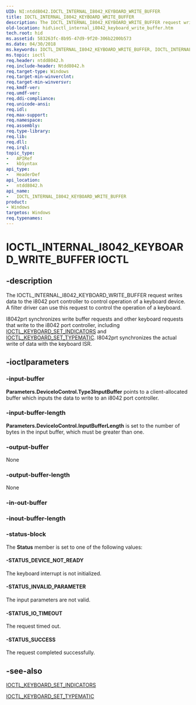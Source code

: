 ```yaml
---
UID: NI:ntdd8042.IOCTL_INTERNAL_I8042_KEYBOARD_WRITE_BUFFER
title: IOCTL_INTERNAL_I8042_KEYBOARD_WRITE_BUFFER
description: The IOCTL_INTERNAL_I8042_KEYBOARD_WRITE_BUFFER request writes data to the i8042 port controller to control operation of a keyboard device.
old-location: hid\ioctl_internal_i8042_keyboard_write_buffer.htm
tech.root: hid
ms.assetid: 583263fc-8b95-47d9-9f20-306b2200b573
ms.date: 04/30/2018
ms.keywords: IOCTL_INTERNAL_I8042_KEYBOARD_WRITE_BUFFER, IOCTL_INTERNAL_I8042_KEYBOARD_WRITE_BUFFER control, IOCTL_INTERNAL_I8042_KEYBOARD_WRITE_BUFFER control code [Human Input Devices], hid.ioctl_internal_i8042_keyboard_write_buffer, i8042ref_a981431f-38cd-4cc4-899e-a79799da0e01.xml, ntdd8042/IOCTL_INTERNAL_I8042_KEYBOARD_WRITE_BUFFER
ms.topic: ioctl
req.header: ntdd8042.h
req.include-header: Ntdd8042.h
req.target-type: Windows
req.target-min-winverclnt: 
req.target-min-winversvr: 
req.kmdf-ver: 
req.umdf-ver: 
req.ddi-compliance: 
req.unicode-ansi: 
req.idl: 
req.max-support: 
req.namespace: 
req.assembly: 
req.type-library: 
req.lib: 
req.dll: 
req.irql: 
topic_type:
-	APIRef
-	kbSyntax
api_type:
-	HeaderDef
api_location:
-	ntdd8042.h
api_name:
-	IOCTL_INTERNAL_I8042_KEYBOARD_WRITE_BUFFER
product:
- Windows
targetos: Windows
req.typenames: 
---
```


# IOCTL_INTERNAL_I8042_KEYBOARD_WRITE_BUFFER IOCTL


## -description



The IOCTL_INTERNAL_I8042_KEYBOARD_WRITE_BUFFER request writes data to the i8042 port controller to control operation of a keyboard device. A filter driver can use this request to control the operation of a keyboard.

I8042prt synchronizes write buffer requests and other keyboard requests that write to the i8042 port controller, including <a href="https://msdn.microsoft.com/library/windows/hardware/ff542067">IOCTL_KEYBOARD_SET_INDICATORS</a> and <a href="https://msdn.microsoft.com/library/windows/hardware/ff542076">IOCTL_KEYBOARD_SET_TYPEMATIC</a>. I8042prt synchronizes the actual write of data with the keyboard ISR.




## -ioctlparameters




### -input-buffer

<b>Parameters.DeviceIoControl.Type3InputBuffer</b> points to a client-allocated buffer which inputs the data to write to an i8042 port controller.


### -input-buffer-length

<b>Parameters.DeviceIoControl.InputBufferLength</b> is set to the number of bytes in the input buffer, which must be greater than one.


### -output-buffer

None


### -output-buffer-length

None


### -in-out-buffer








### -inout-buffer-length








### -status-block

The <b>Status</b> member is set to one of the following values:




#### -STATUS_DEVICE_NOT_READY

The keyboard interrupt is not initialized.


#### -STATUS_INVALID_PARAMETER

The input parameters are not valid.


#### -STATUS_IO_TIMEOUT

The request timed out.


#### -STATUS_SUCCESS

The request completed successfully.


## -see-also




<a href="https://msdn.microsoft.com/library/windows/hardware/ff542067">IOCTL_KEYBOARD_SET_INDICATORS</a>



<a href="https://msdn.microsoft.com/library/windows/hardware/ff542076">IOCTL_KEYBOARD_SET_TYPEMATIC</a>
 

 

